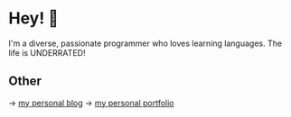 # Hey! 👋

<p>I'm a diverse, passionate programmer who loves learning languages. The life is UNDERRATED!</p>

##  Other

→  <a href="https://kyoshiscrawl.vercel.app" >my personal blog</a>
→  <a href="https://kyoshiblood.vercel.app" >my personal portfolio</a>
